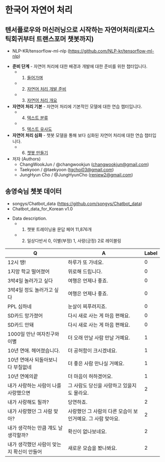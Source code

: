 # 한국어 자연어 처리 
## 텐서플로우와 머신러닝으로 시작하는 자연어처리(로지스틱회귀부터 트랜스포머 챗봇까지)
  - NLP-KR/tensorflow-ml-nlp (https://github.com/NLP-kr/tensorflow-ml-nlp)
  * **준비 단계** - 자연어 처리에 대한 배경과 개발에 대한 준비를 위한 챕터입니다.
      - 1. [들어가며](./1.Intro)
      - 2. [자연어 처리 개발 준비](./2.NLP_PREP)
      - 3. [자연어 처리 개요](./3.NLP_INTRO)
  * **자연어 처리 기본** - 자연어 처리에 기본적인 모델에 대한 연습 챕터입니다.
      - 4. [텍스트 분류](./4.TEXT_CLASSIFICATION)
      - 5. [텍스트 유사도](./5.TEXT_SIM)
  * **자연어 처리 심화** - 챗봇 모델을 통해 보다 심화된 자연어 처리에 대한 연습 챕터입니다.
      - 6. [챗봇 만들기](./6.CHATBOT)
  * 저자 (Authors)
      - ChangWookJun / @changwookjun (changwookjun@gmail.com)  
      - Taekyoon  / @taekyoon (tgchoi03@gmail.com)  
      - JungHyun Cho  / @JungHyunCho (reniew2@gmail.com)  

## 송영숙님 쳇봇 데이터
  - songys/Chatbot_data (https://github.com/songys/Chatbot_data)
  - Chatbot_data_for_Korean v1.0             
  * Data description.     
      - 1. 챗봇 트레이닝용 문답 페어 11,876개           
      - 2. 일상다반서 0, 이별(부정) 1, 사랑(긍정) 2로 레이블링  

|Q | A | Label|
| -- | -- | ---- |
|12시 땡!|하루가 또 가네요.|0|
|1지망 학교 떨어졌어|위로해 드립니다.|0|
|3박4일 놀러가고 싶다|여행은 언제나 좋죠.|0|
|3박4일 정도 놀러가고 싶다|여행은 언제나 좋죠.|0|
|PPL 심하네|눈살이 찌푸려지죠.|0|
|SD카드 망가졌어|다시 새로 사는 게 마음 편해요.|0|
|SD카드 안돼|다시 새로 사는 게 마음 편해요.|0|
|1000일 만난 여자친구와 이별|더 오래 만날 사람 만날 거예요.|1|
|10년 연애. 헤어졌습니다.|더 공허함이 크시겠네요.|1|
|10년 연애사 되돌아보니 다 부질없네|더 좋은 사람 만나실 거예요.|1|
|10년 연예의끝|더 마음이 허하겠어요.|1|
|내가 사랑하는 사람이 나를 사랑했으면|그 사람도 당신을 사랑하고 있을지도 몰라요.|2|
|내가 사랑해도 될까?|당연하죠.|2|
|내가 사랑했던 그 사람 맞아?|사랑했던 그 사람의 다른 모습이 보인거예요. 그 사람 맞아요.|2|
|내가 생각하는 만큼 걔도 날 생각할까?|확신이 없나보네요.|2|
|내가 생각했던 사람이 맞는지 확신이 안들어|새로운 모습을 봤나봐요.|2|
